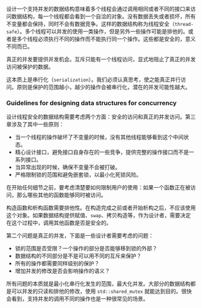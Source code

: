 设计一个支持并发的数据结构意味着多个线程会通过调用相同或者不同的接口来访问数据结构，每一个线程都会看到一个自洽的对象。没有数据丢失或者损坏，所有不变量都会保持，同时不会有数据竞争。这样的数据结构称为线程安全（`thread-safe`）。多个线程可以并发的使用一类操作，但是另外一些操作可能是排他的。或者是多个线程必须执行不同的操作而不能执行同一个操作。这些都是安全的，意义不同而已。

真正的并发要提供并发机会。互斥只能有一个线程访问，显式地阻止了真正的并发访问被保护的数据。

这本质上是串行化（`serialization`）。我们必须认真思考，使之能真正并行访问。原则是保护的范围越小，越少的操作会被串行化，潜在的并发可能性越大。

### Guidelines for designing data structures for concurrency
设计线程安全的数据结构需要考虑两个方面：安全的访问和真正的并发访问。第三章涉及了其中一些原则：
* 当一个线程的操作破坏了不变量的时候，没有其他线程能够看到这个中间状态。
* 精心设计接口，避免接口自身存在的一些竞争，提供完整的操作接口而不是一系列接口。
* 当异常出现的时候，确保不变量不会被打破。
* 严格限制锁的范围和避免嵌套锁，以最小化死锁风险。

在开始任何细节之前，要考虑清楚要如何限制用户的使用：如果一个函数正在被访问，那么哪些其他的函数能够同时被访问。

构造函数和析构函数需要排他性。在构造完成之前或者开始析构之后，不应该使用这个对象。如果数据结构提供赋值、`swap`、拷贝构造等，作为设计者，需要决定在这个过程中，调用其他函数是否是安全的。

第二个问题是真正的并发，下面是一些设计者需要考虑的问题：
* 锁的范围是否受限？一个操作的部分是否能够移到锁的外部？
* 数据结构的不同部分是不是可以用不同的互斥来保护？
* 所有的操作都需要同样级别的保护？
* 增加并发的修改是否会影响操作的语义？

所有问题的本质就是最小化串行化发生的范围，最大化并发。大部分的数据结构都是可以并发的只读和排他的修改，使用 `std::shared_mutex` 就能达到目的。很快会看到，支持并发的调用不同的操作也是一种很常见的场景。
